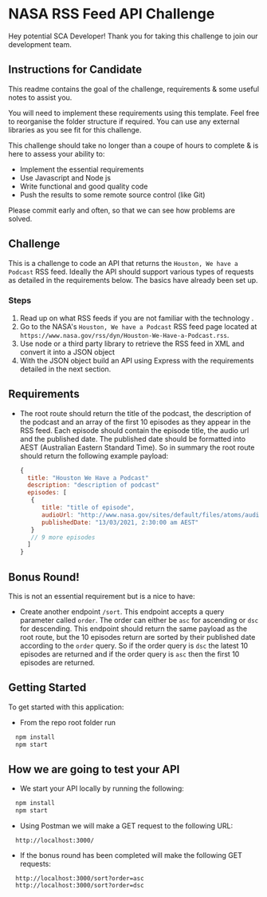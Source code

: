 # NASA RSS Feed API Challenge

Hey potential SCA Developer! Thank you for taking this challenge to join our development team.

## Instructions for Candidate

This readme contains the goal of the challenge, requirements & some useful notes to assist you.

You will need to implement these requirements using this template. Feel free to reorganise the folder structure if required. You can use any external libraries as you see fit for this challenge.

This challenge should take no longer than a coupe of hours to complete & is here to assess your ability to:

- Implement the essential requirements
- Use Javascript and Node js
- Write functional and good quality code
- Push the results to some remote source control (like Git)

Please commit early and often, so that we can see how problems are solved. 

## Challenge

This is a challenge to code an API that returns the `Houston, We have a Podcast` RSS feed. Ideally the API should support various types of requests as detailed in the requirements below. The basics have already been set up.

### Steps

1. Read up on what RSS feeds if you are not familiar with the technology .
2. Go to the NASA's `Houston, We have a Podcast` RSS feed page located at `https://www.nasa.gov/rss/dyn/Houston-We-Have-a-Podcast.rss`.
3. Use node or a third party library to retrieve the RSS feed in XML and convert it into a JSON object
5. With the JSON object build an API using Express with the requirements detailed in the next section.

## Requirements

- The root route should return the title of the podcast, the description of the podcast and an array of the first 10 episodes as they appear in the RSS feed. Each episode should contain the episode title, the audio url and the published date. The published date should be formatted into AEST (Australian Eastern Standard Time). So in summary the root route should return the following example payload:
  ```js
  {
    title: "Houston We Have a Podcast"
    description: "description of podcast"
    episodes: [
     {  
        title: "title of episode",
        audioUrl: "http://www.nasa.gov/sites/default/files/atoms/audio/ep191_the_crew-2_astronauts.mp3"
        publishedDate: "13/03/2021, 2:30:00 am AEST"
     }
     // 9 more episodes
    ]
  }
   ```
## Bonus Round!
This is not an essential requirement but is a nice to have:

- Create another endpoint `/sort`. This endpoint accepts a query parameter called `order`. The order can either be `asc` for ascending or `dsc` for descending.
  This endpoint should return the same payload as the root route, but the 10 episodes return are sorted by their published date according to the `order` query.
  So if the order query is `dsc`  the latest 10 episodes are returned and if the order query is `asc` then the first 10 episodes are returned.

## Getting Started

To get started with this application:

- From the repo root folder run

```js
  npm install
  npm start
```

## How we are going to test your API
- We start your API locally by running the following:

```js
  npm install
  npm start
```

- Using Postman we will make a GET request to the following URL:

```
  http://localhost:3000/
```

- If the bonus round has been completed will make the following GET requests:

```
  http://localhost:3000/sort?order=asc
  http://localhost:3000/sort?order=dsc
```
